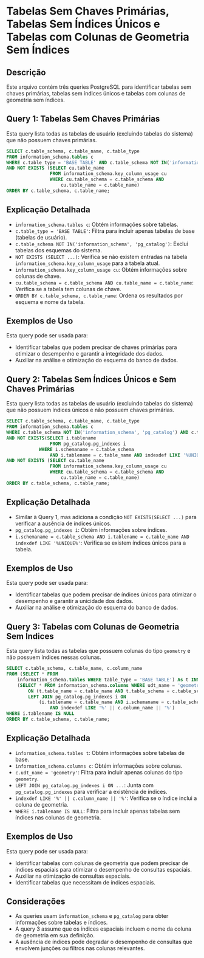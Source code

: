 # Tabelas Sem Chaves Primárias, Tabelas Sem Índices Únicos e Tabelas com Colunas de Geometria Sem Índices

## Descrição

Este arquivo contém três queries PostgreSQL para identificar tabelas sem chaves primárias, tabelas sem índices únicos e tabelas com colunas de geometria sem índices.

## Query 1: Tabelas Sem Chaves Primárias

Esta query lista todas as tabelas de usuário (excluindo tabelas do sistema) que não possuem chaves primárias.

```sql
SELECT c.table_schema, c.table_name, c.table_type
FROM information_schema.tables c
WHERE c.table_type = 'BASE TABLE' AND c.table_schema NOT IN('information_schema', 'pg_catalog')
AND NOT EXISTS (SELECT cu.table_name
                FROM information_schema.key_column_usage cu
                WHERE cu.table_schema = c.table_schema AND
                    cu.table_name = c.table_name)
ORDER BY c.table_schema, c.table_name;
```

## Explicação Detalhada

* `information_schema.tables c`: Obtém informações sobre tabelas.
* `c.table_type = 'BASE TABLE'`: Filtra para incluir apenas tabelas de base (tabelas de usuário).
* `c.table_schema NOT IN('information_schema', 'pg_catalog')`: Exclui tabelas dos esquemas do sistema.
* `NOT EXISTS (SELECT ...)`: Verifica se não existem entradas na tabela `information_schema.key_column_usage` para a tabela atual.
* `information_schema.key_column_usage cu`: Obtém informações sobre colunas de chave.
* `cu.table_schema = c.table_schema AND cu.table_name = c.table_name`: Verifica se a tabela tem colunas de chave.
* `ORDER BY c.table_schema, c.table_name`: Ordena os resultados por esquema e nome da tabela.

## Exemplos de Uso

Esta query pode ser usada para:

* Identificar tabelas que podem precisar de chaves primárias para otimizar o desempenho e garantir a integridade dos dados.
* Auxiliar na análise e otimização do esquema do banco de dados.

## Query 2: Tabelas Sem Índices Únicos e Sem Chaves Primárias

Esta query lista todas as tabelas de usuário (excluindo tabelas do sistema) que não possuem índices únicos e não possuem chaves primárias.

```sql
SELECT c.table_schema, c.table_name, c.table_type
FROM information_schema.tables c
WHERE c.table_schema NOT IN('information_schema', 'pg_catalog') AND c.table_type = 'BASE TABLE'
AND NOT EXISTS(SELECT i.tablename
                FROM pg_catalog.pg_indexes i
            WHERE i.schemaname = c.table_schema
                AND i.tablename = c.table_name AND indexdef LIKE '%UNIQUE%')
AND NOT EXISTS (SELECT cu.table_name
                FROM information_schema.key_column_usage cu
                WHERE cu.table_schema = c.table_schema AND
                    cu.table_name = c.table_name)
ORDER BY c.table_schema, c.table_name;
```

## Explicação Detalhada

* Similar à Query 1, mas adiciona a condição `NOT EXISTS(SELECT ...)` para verificar a ausência de índices únicos.
* `pg_catalog.pg_indexes i`: Obtém informações sobre índices.
* `i.schemaname = c.table_schema AND i.tablename = c.table_name AND indexdef LIKE '%UNIQUE%'`: Verifica se existem índices únicos para a tabela.

## Exemplos de Uso

Esta query pode ser usada para:

* Identificar tabelas que podem precisar de índices únicos para otimizar o desempenho e garantir a unicidade dos dados.
* Auxiliar na análise e otimização do esquema do banco de dados.

## Query 3: Tabelas com Colunas de Geometria Sem Índices

Esta query lista todas as tabelas que possuem colunas do tipo `geometry` e não possuem índices nessas colunas.

```sql
SELECT c.table_schema, c.table_name, c.column_name
FROM (SELECT * FROM
    information_schema.tables WHERE table_type = 'BASE TABLE') As t INNER JOIN
    (SELECT * FROM information_schema.columns WHERE udt_name = 'geometry') c
        ON (t.table_name = c.table_name AND t.table_schema = c.table_schema)
        LEFT JOIN pg_catalog.pg_indexes i ON
            (i.tablename = c.table_name AND i.schemaname = c.table_schema
                AND indexdef LIKE '%' || c.column_name || '%')
WHERE i.tablename IS NULL
ORDER BY c.table_schema, c.table_name;
```

## Explicação Detalhada

* `information_schema.tables t`: Obtém informações sobre tabelas de base.
* `information_schema.columns c`: Obtém informações sobre colunas.
* `c.udt_name = 'geometry'`: Filtra para incluir apenas colunas do tipo `geometry`.
* `LEFT JOIN pg_catalog.pg_indexes i ON ...`: Junta com `pg_catalog.pg_indexes` para verificar a existência de índices.
* `indexdef LIKE '%' || c.column_name || '%'`: Verifica se o índice inclui a coluna de geometria.
* `WHERE i.tablename IS NULL`: Filtra para incluir apenas tabelas sem índices nas colunas de geometria.

## Exemplos de Uso

Esta query pode ser usada para:

* Identificar tabelas com colunas de geometria que podem precisar de índices espaciais para otimizar o desempenho de consultas espaciais.
* Auxiliar na otimização de consultas espaciais.
* Identificar tabelas que necessitam de índices espaciais.

## Considerações

* As queries usam `information_schema` e `pg_catalog` para obter informações sobre tabelas e índices.
* A query 3 assume que os índices espaciais incluem o nome da coluna de geometria em sua definição.
* A ausência de índices pode degradar o desempenho de consultas que envolvem junções ou filtros nas colunas relevantes.
